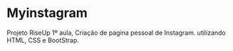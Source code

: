 <h1>Myinstagram</h1>
<p>Projeto RiseUp 1º aula, Criação de pagina pessoal de Instagram. utilizando HTML, CSS e BootStrap.</p>
